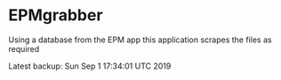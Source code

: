 # EPMgrabber
Using a database from the EPM app this application scrapes the files as required


Latest backup: Sun Sep 1 17:34:01 UTC 2019
